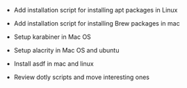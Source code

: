 - Add installation script for installing apt packages in Linux

- Add installation script for installing Brew packages in mac

- Setup karabiner in Mac OS

- Setup alacrity in Mac OS and ubuntu

- Install asdf in mac and linux

- Review dotly scripts and move interesting ones